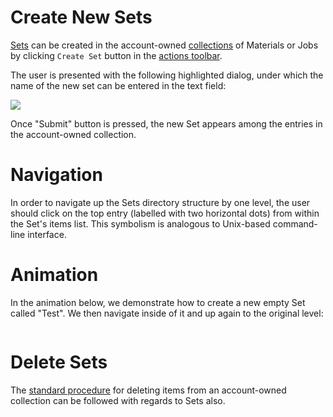 # Create New Sets

[Sets](../sets.md) can be created in the account-owned [collections](/accounts/collections.md) of Materials or Jobs by clicking `Create Set` button <i class="zmdi zmdi-folder-outline zmdi-hc-border"></i> in the [actions toolbar](/entities-general/ui/explorer.md#actions-toolbar).  

The user is presented with the following highlighted dialog, under which the name of the new set can be entered in the text field:

<img src="/images/create-set-name.png" > 

Once "Submit" button is pressed, the new Set appears among the entries in the account-owned collection. 

# Navigation

In order to navigate up the Sets directory structure by one level, the user should click on the top entry (labelled with two horizontal dots) from within the Set's items list. This symbolism is analogous to Unix-based command-line interface. 

# Animation

In the animation below, we demonstrate how to create a new empty Set called "Test". We then navigate inside of it and up again to the original level:

<img data-gifffer="/images/sets-creation-navigation.gif" />

# Delete Sets

The [standard procedure](actions/delete.md) for deleting items from an account-owned collection can be followed with regards to Sets also. 
